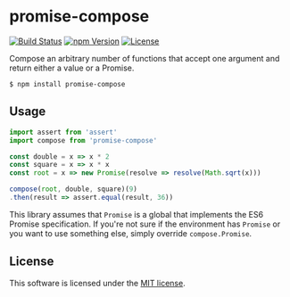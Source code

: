 # promise-compose

[![Build Status](https://img.shields.io/travis/0x8890/promise-compose/master.svg?style=flat-square)](https://travis-ci.org/0x8890/promise-compose)
[![npm Version](https://img.shields.io/npm/v/promise-compose.svg?style=flat-square)](https://www.npmjs.com/package/promise-compose)
[![License](https://img.shields.io/npm/l/promise-compose.svg?style=flat-square)](https://raw.githubusercontent.com/0x8890/promise-compose/master/LICENSE)

Compose an arbitrary number of functions that accept one argument and return either a value or a Promise.

```
$ npm install promise-compose
```


## Usage

```js
import assert from 'assert'
import compose from 'promise-compose'

const double = x => x * 2
const square = x => x * x
const root = x => new Promise(resolve => resolve(Math.sqrt(x)))

compose(root, double, square)(9)
.then(result => assert.equal(result, 36))
```

This library assumes that `Promise` is a global that implements the ES6 Promise specification. If you're not sure if the environment has `Promise` or you want to use something else, simply override `compose.Promise`.


## License

This software is licensed under the [MIT license](https://raw.githubusercontent.com/0x8890/promise-compose/master/LICENSE).
